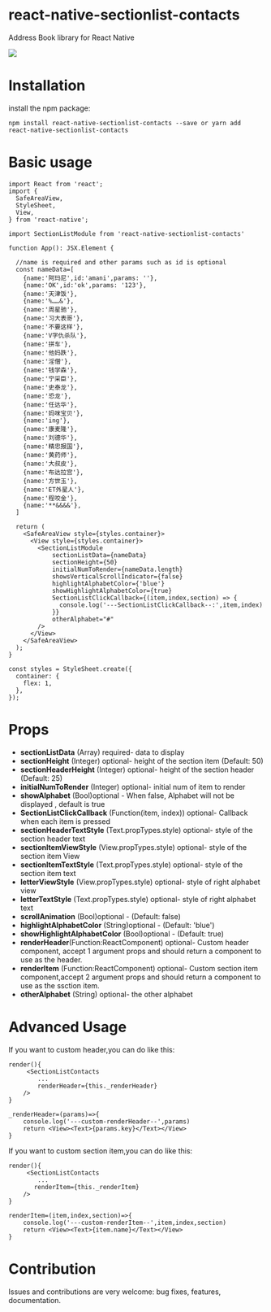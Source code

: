 # react-native-sectionlist-contacts
Address Book library for React Native

![](exampleImage.png)

Installation
=========
install the npm package:

    npm install react-native-sectionlist-contacts --save or yarn add react-native-sectionlist-contacts

Basic usage
=========
    import React from 'react';
    import {
      SafeAreaView,
      StyleSheet,
      View,
    } from 'react-native';
    
    import SectionListModule from 'react-native-sectionlist-contacts'
    
    function App(): JSX.Element {
    
      //name is required and other params such as id is optional
      const nameData=[
        {name:'阿玛尼',id:'amani',params: ''},
        {name:'OK',id:'ok',params: '123'},
        {name:'天津饭'},
        {name:'%……&'},
        {name:'周星驰'},
        {name:'习大表哥'},
        {name:'不要这样'},
        {name:'V字仇杀队'},
        {name:'拼车'},
        {name:'他妈跌'},
        {name:'淫僧'},
        {name:'钱学森'},
        {name:'宁采臣'},
        {name:'史泰龙'},
        {name:'恐龙'},
        {name:'任达华'},
        {name:'妈咪宝贝'},
        {name:'ing'},
        {name:'康麦隆'},
        {name:'刘德华'},
        {name:'精忠报国'},
        {name:'黄药师'},
        {name:'大叔皮'},
        {name:'布达拉宫'},
        {name:'方世玉'},
        {name:'ET外星人'},
        {name:'程咬金'},
        {name:'**&&&&'},
      ]
    
      return (
        <SafeAreaView style={styles.container}>
          <View style={styles.container}>
            <SectionListModule
                sectionListData={nameData}
                sectionHeight={50}
                initialNumToRender={nameData.length}
                showsVerticalScrollIndicator={false}
                highlightAlphabetColor={'blue'}
                showHighlightAlphabetColor={true}
                SectionListClickCallback={(item,index,section) => {
                  console.log('---SectionListClickCallback--:',item,index)
                }}
                otherAlphabet="#"
            />
          </View>
        </SafeAreaView>
      );
    }
    
    const styles = StyleSheet.create({
      container: {
        flex: 1,
      },
    });
Props
=========

* **sectionListData** (Array) required- data to display
* **sectionHeight** (Integer) optional- height of the section item (Default: 50)
* **sectionHeaderHeight** (Integer) optional- height of the section header (Default: 25)
* **initialNumToRender** (Integer) optional- initial num of item to render
* **showAlphabet** (Bool)optional - When false, Alphabet will not be displayed , default is true
* **SectionListClickCallback** (Function(item, index)) optional- Callback when each item is pressed
* **sectionHeaderTextStyle** (Text.propTypes.style) optional- style of the section header text 
* **sectionItemViewStyle** (View.propTypes.style) optional- style of the section item View 
* **sectionItemTextStyle** (Text.propTypes.style) optional- style of the section item text
* **letterViewStyle** (View.propTypes.style) optional- style of right alphabet view
* **letterTextStyle** (Text.propTypes.style) optional- style of right alphabet text
* **scrollAnimation** (Bool)optional - (Default: false)
* **highlightAlphabetColor** (String)optional - (Default: 'blue')
* **showHighlightAlphabetColor** (Bool)optional - (Default: true)
* **renderHeader**(Function:ReactComponent) optional-  Custom header component, accept 1 argument props and should return a component to use as the header.
* **renderItem** (Function:ReactComponent) optional- Custom section item component,accept 2 argument props and should return a component to use as the ssction item.
* **otherAlphabet** (String) optional- the other alphabet

Advanced Usage
=========

If you want to custom header,you can do like this:

    render(){
         <SectionListContacts
            ...
            renderHeader={this._renderHeader}
        />
    }
    
    _renderHeader=(params)=>{
        console.log('---custom-renderHeader--',params)
        return <View><Text>{params.key}</Text></View>
    }
    
If you want to custom section item,you can do like this:

    render(){
         <SectionListContacts
            ...
           renderItem={this._renderItem}
        />
    }

    renderItem=(item,index,section)=>{
        console.log('---custom-renderItem--',item,index,section)
        return <View><Text>{item.name}</Text></View>
    }
    
Contribution
=========

Issues and contributions are very welcome: bug fixes, features, documentation.

